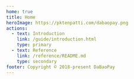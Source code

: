 ```yaml
---
home: true
title: Home
heroImage: https://pktenpatti.com/dabaopay.png
actions:
  - text: Introduction
    link: /guide/introduction.html
    type: primary
  - text: Reference
    link: /reference/README.md
    type: secondary
footer: Copyright © 2018-present DaBaoPay
---
```

